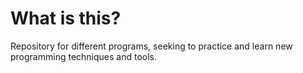 # What is this?

Repository for different programs, seeking to practice and learn new programming techniques and tools.

